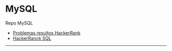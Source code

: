 # MySQL
Repo MySQL


- [Problemas resultos HackerRank]()
- [HackerRanck SQL](https://www.hackerrank.com/domains/sql)

---
